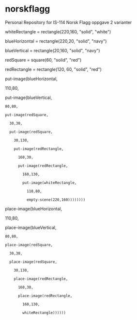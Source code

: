 # norskflagg
Personal Repository for IS-114 Norsk Flagg oppgave 2 varianter

whiteRectangle = rectangle(220,160, "solid", "white")

blueHorizontal = rectangle(220,20, "solid", "navy")

blueVertical = rectangle(20,160, "solid", "navy")

redSquare = square(60, "solid", "red")

redRectangle = rectangle(120, 60, "solid", "red")


put-image(blueHorizontal,

  110,80,

  put-image(blueVertical,

    80,80,

    put-image(redSquare,

      30,30,

      put-image(redSquare,

        30,130,

        put-image(redRectangle,

          160,30,

          put-image(redRectangle,

            160,130,

            put-image(whiteRectangle,

              110,80,

              empty-scene(220,160))))))))


place-image(blueHorizontal,

  110,80,

  place-image(blueVertical,

    80,80,

    place-image(redSquare,

      30,30,

      place-image(redSquare,

        30,130,

        place-image(redRectangle,

          160,30,

          place-image(redRectangle,

            160,130,
            
            whiteRectangle))))))